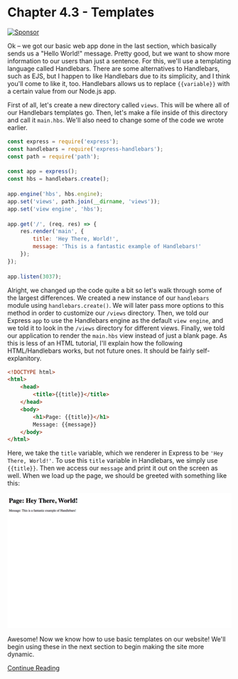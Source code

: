 # Chapter 4.3 - Templates

<a target='_blank' rel='nofollow' href='https://app.codesponsor.io/link/WWKSZ8BufMHxCu7dPGG4np4x/andrewda/node-steam-guide'>
  <img alt='Sponsor' width='888' height='68' src='https://app.codesponsor.io/embed/WWKSZ8BufMHxCu7dPGG4np4x/andrewda/node-steam-guide.svg' />
</a>

Ok – we got our basic web app done in the last section, which basically sends
us a "Hello World!" message. Pretty good, but we want to show more information
to our users than just a sentence. For this, we'll use a templating language
called Handlebars. There are some alternatives to Handlebars, such as EJS, but
I happen to like Handlebars due to its simplicity, and I think you'll come to
like it, too. Handlebars allows us to replace `{{variable}}` with a certain
value from our Node.js app.

First of all, let's create a new directory called `views`. This will be where
all of our Handlebars templates go. Then, let's make a file inside of this
directory and call it `main.hbs`. We'll also need to change some of the code we
wrote earlier.

```js
const express = require('express');
const handlebars = require('express-handlebars');
const path = require('path');

const app = express();
const hbs = handlebars.create();

app.engine('hbs', hbs.engine);
app.set('views', path.join(__dirname, 'views'));
app.set('view engine', 'hbs');

app.get('/', (req, res) => {
	res.render('main', {
		title: 'Hey There, World!',
		message: 'This is a fantastic example of Handlebars!'
	});
});

app.listen(3037);
```

Alright, we changed up the code quite a bit so let's walk through some of the
largest differences. We created a new instance of our `handlebars` module using
`handlebars.create()`. We will later pass more options to this method in order
to customize our `/views` directory. Then, we told our Express `app` to use the
Handlebars engine as the default `view engine`, and we told it to look in the
`/views` directory for different views. Finally, we told our application to
render the `main.hbs` view instead of just a blank page. As this is less of an
HTML tutorial, I'll explain how the following HTML/Handlebars works, but not
future ones. It should be fairly self-explanitory.

```HTML
<!DOCTYPE html>
<html>
	<head>
		<title>{{title}}</title>
	</head>
	<body>
		<h1>Page: {{title}}</h1>
		Message: {{message}}
	</body>
</html>
```

Here, we take the `title` variable, which we renderer in Express to be `'Hey
There, World!'`. To use this `title` variable in Handlebars, we simply use
`{{title}}`. Then we access our `message` and print it out on the screen as
well. When we load up the page, we should be greeted with something like this:

![webpage.png](./screenshots/webpage.png)

Awesome! Now we know how to use basic templates on our website! We'll begin
using these in the next section to begin making the site more dynamic.

[Continue Reading](../Chapter%204.4%20-%20Databases)
